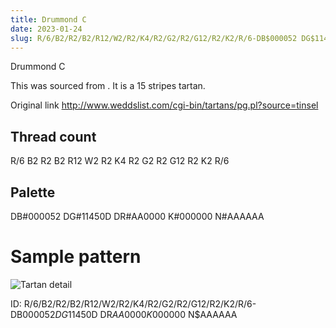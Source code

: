 ```yaml
---
title: Drummond C
date: 2023-01-24
slug: R/6/B2/R2/B2/R12/W2/R2/K4/R2/G2/R2/G12/R2/K2/R/6-DB$000052 DG$11450D DR$AA0000 K$000000 N$AAAAAA
---
```

Drummond C

This was sourced from <no value>.  It is a 15 stripes tartan.

Original link http://www.weddslist.com/cgi-bin/tartans/pg.pl?source=tinsel

## Thread count
R/6 B2 R2 B2 R12 W2 R2 K4 R2 G2 R2 G12 R2 K2 R/6

## Palette
DB#000052 DG#11450D DR#AA0000 K#000000 N#AAAAAA

# Sample pattern

![Tartan detail](tartan.png "R/6 B2 R2 B2 R12 W2 R2 K4 R2 G2 R2 G12 R2 K2 R/6 tartan")

ID: R/6/B2/R2/B2/R12/W2/R2/K4/R2/G2/R2/G12/R2/K2/R/6-DB$000052 DG$11450D DR$AA0000 K$000000 N$AAAAAA